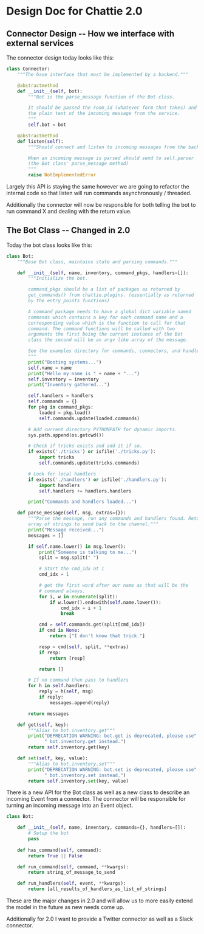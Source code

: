 # Design Doc for Chattie 2.0

## Connector Design -- How we interface with external services

The connector design today looks like this:

```python
class Connector:
    """The base interface that must be implemented by a backend."""

    @abstractmethod
    def __init__(self, bot):
        """Bot is the parse_message function of the Bot class.

        It should be passed the room_id (whatever form that takes) and
        the plain text of the incoming message from the service.
        """
        self.bot = bot

    @abstractmethod
    def listen(self):
        """Should connect and listen to incoming messages from the backend.

        When an incoming message is parsed should send to self.parser
        (the Bot class' parse_message method)
        """
        raise NotImplementedError
```

Largely this API is staying the same however we are going to refactor the
internal code so that listen will run commands asynchronously / threaded.

Additionally the connector will now be responsible for both telling the bot to run command X and dealing with the return value.

## The Bot Class -- Changed in 2.0

Today the bot class looks like this:

```python
class Bot:
    """Base Bot class, maintains state and parsing commands."""

    def __init__(self, name, inventory, command_pkgs, handlers=[]):
        """Initialize the bot.

        command_pkgs should be a list of packages as returned by
        get_commands() from chattie.plugins. (essentially as returned
        by the entry_points functions)

        A command package needs to have a global dict variable named
        commands which contains a key for each command name and a
        corresponding value which is the function to call for that
        command. The command functions will be called with two
        arguments the first being the current instance of the Bot
        class the second will be an argv like array of the message.

        See the examples directory for commands, connectors, and handlers
        """
        print("Booting systems...")
        self.name = name
        print("Hello my name is " + name + "...")
        self.inventory = inventory
        print("Inventory gathered...")

        self.handlers = handlers
        self.commands = {}
        for pkg in command_pkgs:
            loaded = pkg.load()
            self.commands.update(loaded.commands)

        # Add current directory PYTHONPATH for dynamic imports.
        sys.path.append(os.getcwd())

        # Check if tricks exists and add it if so.
        if exists('./tricks') or isfile('./tricks.py'):
            import tricks
            self.commands.update(tricks.commands)

        # Look for local handlers
        if exists('./handlers') or isfile('./handlers.py'):
            import handlers
            self.handlers += handlers.handlers

        print("Commands and handlers loaded...")

    def parse_message(self, msg, extras={}):
        """Parse the message, run any commands and handlers found. Returns an
        array of strings to send back to the channel."""
        print("Message received...")
        messages = []

        if self.name.lower() in msg.lower():
            print("Someone is talking to me...")
            split = msg.split(" ")

            # Start the cmd_idx at 1
            cmd_idx = 1

            # get the first word after our name as that will be the
            # command always.
            for i, w in enumerate(split):
                if w.lower().endswith(self.name.lower()):
                    cmd_idx = i + 1
                    break

            cmd = self.commands.get(split[cmd_idx])
            if cmd is None:
                return ["I don't know that trick."]

            resp = cmd(self, split, **extras)
            if resp:
                return [resp]

            return []

        # If no command then pass to handlers
        for h in self.handlers:
            reply = h(self, msg)
            if reply:
                messages.append(reply)

        return messages

    def get(self, key):
        """Alias to bot.inventory.get"""
        print("DEPRECATION WARNING: bot.get is deprecated, please use"
              " bot.inventory.get instead.")
        return self.inventory.get(key)

    def set(self, key, value):
        """Alias to bot.inventory.set"""
        print("DEPRECATION WARNING: bot.set is deprecated, please use"
              " bot.inventory.set instead.")
        return self.inventory.set(key, value)
```

There is a new API for the Bot class as well as a new class to describe an incoming Event from a connector. The connector will be responsible for turning an incoming message into an Event object.

```python
class Bot:

    def __init__(self, name, inventory, commands={}, handlers=[]):
        # Setup the bot
        pass
    
    def has_command(self, command):
        return True || False

    def run_command(self, command, **kwargs):
        return string_of_message_to_send

    def run_handlers(self, event, **kwargs):
        return [all_results_of_handlers_as_list_of_strings]
```

These are the major changes in 2.0 and will allow us to more easily extend
the model in the future as new needs come up.

Additionally for 2.0 I want to provide a Twitter connector as well as a Slack connector.